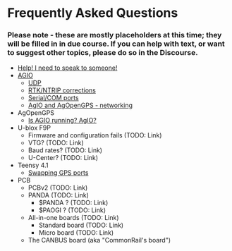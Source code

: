 # Frequently Asked Questions


### Please note - these are mostly placeholders at this time; they will be filled in in due course. If you can help with text, or want to suggest other topics, please do so in the Discourse.

  * [Help! I need to speak to someone!](help-i-need-to-speak-to-someone.md)
  * [AGIO](agio.md)
    * [UDP](udp.md)
    * [RTK/NTRIP corrections](rtk-ntrip-corrections.md)
    * [Serial/COM ports](serial-com-ports.md)
    * [AgIO and AgOpenGPS - networking](agio-and-agopengps-networking.md)
  * AgOpenGPS
    * [Is AGIO running? AgIO?](is-agio-running-agio.md)
  * U-blox F9P
    * Firmware and configuration fails (TODO: Link)
    * VTG? (TODO: Link)
    * Baud rates? (TODO: Link)
    * U-Center? (TODO: Link)
  * Teensy 4.1
    * [Swapping GPS ports](swapping-gps-ports.md)
  * PCB
    * PCBv2 (TODO: Link)
    * PANDA (TODO: Link)
      * $PANDA ? (TODO: Link)
      * $PAOGI ? (TODO: Link)
    * All-in-one boards (TODO: Link)
      * Standard board (TODO: Link)
      * Micro board (TODO: Link)
    * The CANBUS board (aka "CommonRail's board")